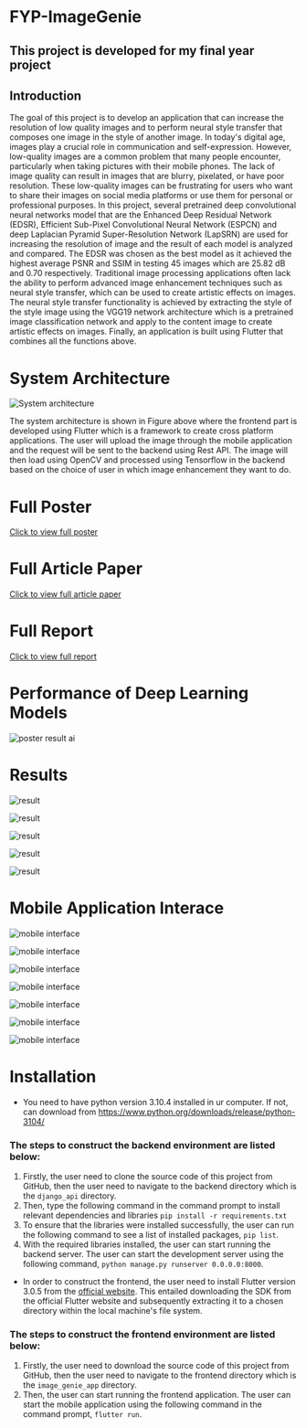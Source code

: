 # FYP-ImageGenie

## This project is developed for my final year project

## Introduction
The goal of this project is to develop an application that can increase the resolution of low quality images and to perform neural style transfer that composes one image in the style of another image. In today's digital age, images play a crucial role in communication and self-expression. However, low-quality images are a common problem that many people encounter, particularly when taking pictures with their mobile phones. The lack of image quality can result in images that are blurry, pixelated, or have poor resolution. These low-quality images can be frustrating for users who want to share their images on social media platforms or use them for personal or professional purposes. In this project, several pretrained deep convolutional neural networks model that are the Enhanced Deep Residual Network (EDSR), Efficient Sub-Pixel Convolutional Neural Network (ESPCN) and deep Laplacian Pyramid Super-Resolution Network (LapSRN) are used for increasing the resolution of image and the result of each model is analyzed and compared. The EDSR was chosen as the best model as it achieved the highest average PSNR and SSIM in testing 45 images which are 25.82 dB and 0.70 respectively. Traditional image processing applications often lack the ability to perform advanced image enhancement techniques such as neural style transfer, which can be used to create artistic effects on images. The neural style transfer functionality is achieved by extracting the style of the style image using the VGG19 network architecture which is a pretrained image classification network and apply to the content image to create artistic effects on images. Finally, an application is built using Flutter that combines all the functions above.

# System Architecture 

![System architecture](Assets/architecture.png)

The system architecture is shown in Figure above where the frontend part is developed using Flutter which is a framework to create cross platform applications. The user will upload the image through the mobile application and the request will be sent to the backend using Rest API. The image will then load using OpenCV and processed using Tensorflow in the backend based on the choice of user in which image enhancement they want to do. 

# Full Poster

[Click to view full poster](Assets/poster.pdf)

# Full Article Paper

[Click to  view full article paper](Assets/article.pdf)

# Full Report

[Click to view full report](Assets/report.pdf)

# Performance of Deep Learning Models

![poster result ai](Assets/performance.jpg)

# Results

![result](Assets/result1.jpg)

![result](Assets/result2.jpg)

![result](Assets/result3.png)

![result](Assets/result4.png)

![result](Assets/result5.png)

# Mobile Application Interace

![mobile interface](Assets/mobile1.png)

![mobile interface](Assets/mobile2.png)

![mobile interface](Assets/mobile3.png)

![mobile interface](Assets/mobile4.png)

![mobile interface](Assets/mobile5.png)

![mobile interface](Assets/mobile6.png)

![mobile interface](Assets/mobile7.png)

# Installation

- You need to have python version 3.10.4 installed in ur computer. If not, can download from  https://www.python.org/downloads/release/python-3104/

### The steps to construct the backend environment are listed below:
1. Firstly, the user need to clone the source code of this project from GitHub, then the user need to navigate to the backend directory which is the ```django_api``` directory.
2. Then, type the following command in the command prompt to install relevant dependencies and libraries ```pip install -r requirements.txt```
3. To ensure that the libraries were installed successfully, the user can run the following command to see a list of installed packages, ```pip list```.
4. With the required libraries installed, the user can start running the backend server. The user can start the development server using the following command, ```python manage.py runserver 0.0.0.0:8000```.

- In order to construct the frontend, the user need to install Flutter version 3.0.5 from the [official website](https://docs.flutter.dev/get-started/install). This entailed downloading the SDK from the official Flutter website and subsequently extracting it to a chosen directory within the local machine's file system.

### The steps to construct the frontend environment are listed below:
1. Firstly, the user need to download the source code of this project from GitHub, then the user need to navigate to the frontend directory which is the ```image_genie_app``` directory.
2. Then, the user can start running the frontend application. The user can start the mobile application using the following command in the command prompt, ```flutter run```.


